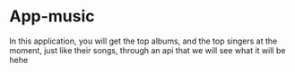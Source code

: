 # App-music
 In this application, you will get the top albums, and the top singers at the moment, just like their songs, through an api that we will see what it will be hehe
